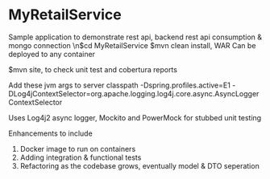 # MyRetailService

Sample application to demonstrate rest api, backend rest api consumption & mongo connection
\n$cd MyRetailService
$mvn clean install, WAR Can be deployed to any container

$mvn site, to check unit test and cobertura reports

Add these jvm args to server classpath 
 -Dspring.profiles.active=E1 -DLog4jContextSelector=org.apache.logging.log4j.core.async.AsyncLoggerContextSelector
 
 Uses Log4j2 async logger, Mockito and PowerMock for stubbed unit testing
 
Enhancements to include 
1. Docker image to run on containers
2. Adding integration & functional tests
3. Refactoring as the codebase grows, eventually model & DTO seperation